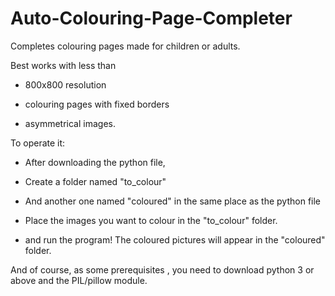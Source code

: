# Auto-Colouring-Page-Completer
Completes colouring pages made for children or adults.

Best works with less than 

- 800x800 resolution

- colouring pages with fixed borders

- asymmetrical images.

To operate it:

- After downloading the python file,

- Create a folder named "to_colour"

- And another one named "coloured" in the same place as the python file

- Place the images you want to colour in the "to_colour" folder.

- and run the program! The coloured pictures will appear in the "coloured" folder.

And of course, as some prerequisites , you need to download python 3 or above and the PIL/pillow module.
